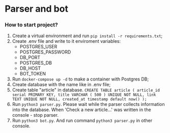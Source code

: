 # Parser and bot

### How to start project?
1. Create a virtual environment and run `pip install -r requirements.txt`;
2. Create .env file and write to it enviroment variables:
	- POSTGRES_USER
	- POSTGRES_PASSWORD
	- DB_PORT
	- POSTGRES_DB
	- DB_HOST
    - BOT_TOKEN
3. Run `docker-compose up -d` to make a container with Postgres DB;
4. Create database with the name like in .env file;
5. Create table "article" in database.
`CREATE TABLE article (
	article_id serial PRIMARY KEY,
	title VARCHAR ( 500 ) UNIQUE NOT NULL,
	link TEXT UNIQUE NOT NULL,
	created_at timestamp default now()
);`
6. Run `python3 parser.py`. Please wait while the parser collects information into the database. 
When 'Check a new article...' was written in the console - stop parser.
7. Run `python3 bot.py`. And run command `python3 parser.py` in other console. 
